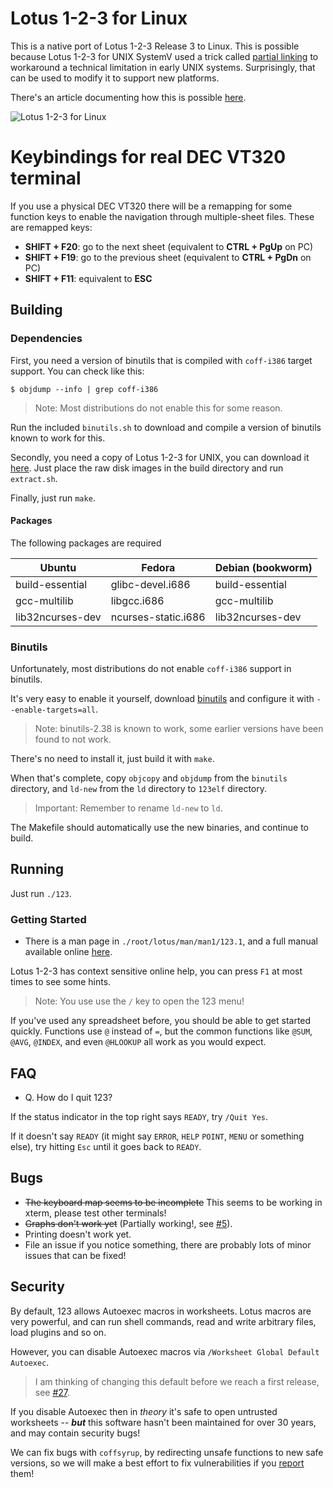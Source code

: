 # Lotus 1-2-3 for Linux

This is a native port of Lotus 1-2-3 Release 3 to Linux. This is possible
because Lotus 1-2-3 for UNIX SystemV used a trick called [partial
linking](https://sourceware.org/binutils/docs-2.38/ld/Options.html#:~:text=This%20is%20often%20called%20partial%20linking.) to workaround a technical limitation in early UNIX systems. Surprisingly, that can be used to modify it to support new platforms.

There's an article documenting how this is possible
[here](https://lock.cmpxchg8b.com/linux123.html).

![Lotus 1-2-3 for Linux](https://lock.cmpxchg8b.com/img/123linux.png)

# Keybindings for real DEC VT320 terminal

If you use a physical DEC VT320 there will be a remapping for some function keys to enable the navigation through multiple-sheet files. These are remapped keys:

- **SHIFT + F20**: go to the next sheet (equivalent to **CTRL + PgUp** on PC)
- **SHIFT + F19**: go to the previous sheet (equivalent to **CTRL + PgDn** on PC)
- **SHIFT + F11**: equivalent to **ESC**

## Building

### Dependencies

First, you need a version of binutils that is compiled with `coff-i386` target
support. You can check like this:

```
$ objdump --info | grep coff-i386
```

> Note: Most distributions do not enable this for some reason.

Run the included `binutils.sh` to download and compile a version of binutils known to work for this.

Secondly, you need a copy of Lotus 1-2-3 for UNIX, you can download it
[here](https://archive.org/details/123-unix). Just place the raw disk images in 
the build directory and run `extract.sh`.

Finally, just run `make`.

#### Packages

The following packages are required

| Ubuntu              | Fedora              | Debian (bookworm)
| ------------------- | ------------------- | -------------------
| build-essential     | glibc-devel.i686    | build-essential
| gcc-multilib        | libgcc.i686         | gcc-multilib
| lib32ncurses-dev    | ncurses-static.i686 | lib32ncurses-dev

### Binutils

Unfortunately, most distributions do not enable `coff-i386` support in binutils.

It's very easy to enable it yourself, download [binutils](https://www.gnu.org/software/binutils/) and configure it with `--enable-targets=all`.

> Note: binutils-2.38 is known to work, some earlier versions have been found to not work.

There's no need to install it, just build it with `make`.

When that's complete, copy `objcopy` and `objdump` from the `binutils` directory, and `ld-new` from the `ld` directory to `123elf` directory.

> Important: Remember to rename `ld-new` to `ld`.

The Makefile should automatically use the new binaries, and continue to build.

## Running

Just run `./123`.

### Getting Started

- There is a man page in `./root/lotus/man/man1/123.1`, and a full manual available online [here](https://archive.org/details/lotus-1-2-3-release-3.1-reference/Lotus%201-2-3%20Release%203.1%20-%20Tutorial).

Lotus 1-2-3 has context sensitive online help, you can press `F1` at most times to see some hints.

> Note: You use use the `/` key to open the 123 menu!

If you've used any spreadsheet before, you should be able to get started
quickly. Functions use `@` instead of `=`, but the common functions like
`@SUM`, `@AVG`, `@INDEX`, and even `@HLOOKUP` all work as you would expect.

## FAQ

- Q. How do I quit 123?

If the status indicator in the top right says `READY`, try `/Quit Yes`.

If it doesn't say `READY` (it might say `ERROR`, `HELP` `POINT`, `MENU` or
something else), try hitting `Esc` until it goes back to `READY`.

## Bugs

- ~~The keyboard map seems to be incomplete~~ This seems to be working in xterm, please test other terminals!
- ~~Graphs don't work yet~~ (Partially working!, see [#5](https://github.com/taviso/123elf/issues/5)).
- Printing doesn't work yet.
- File an issue if you notice something, there are probably lots of minor issues that can be fixed!

## Security

By default, 123 allows Autoexec macros in worksheets. Lotus macros are very
powerful, and can run shell commands, read and write arbitrary files, load
plugins and so on.

However, you can disable Autoexec macros via `/Worksheet Global Default Autoexec`.

> I am thinking of changing this default before we reach a first release, see [#27](https://github.com/taviso/123elf/issues/27).

If you disable Autoexec then in *theory* it's safe to open untrusted
worksheets -- ***but*** this software hasn't been maintained for over 30 years,
and may contain security bugs!

We can fix bugs with `coffsyrup`, by redirecting unsafe functions to new
safe versions, so we will make a best effort to fix vulnerabilities if you
[report](https://github.com/taviso/123elf/issues/new) them!


